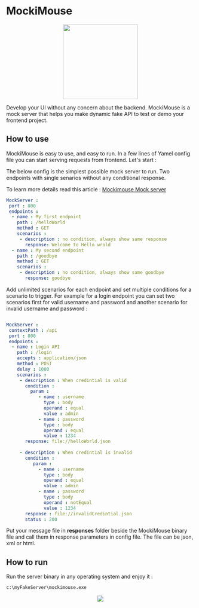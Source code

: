 # MockiMouse


<p align="center">
<img src="https://m-shaeri.ir/blog/wp-content/uploads/2023/01/mockimouse_mockserver.png"  height="200" >
</p>


Develop your UI without any concern about the backend. MockiMouse is a mock server that helps you make dynamic fake API to test or demo your frontend project.

## How to use
MockiMouse is easy to use, and easy to run. In a few lines of Yamel config file you can start serving requests from frontend. Let's start :

The below config is the simplest possible mock server to run. Two endpoints with single senarios without any conditional response. 

To learn more details read this article : [Mockimouse Mock server](https://m-shaeri.ir/blog/mockimouse-an-easy-to-use-mock-server-to-build-fake-dynamic-api/)

```yaml
MockServer :
 port : 800
 endpoints :
  - name : My first endpoint
    path : /helloWorld
    method : GET
    scenarios :
     - description : no condition, always show same response
       response: Welcome to Hello wrold
  - name : My second endpoint
    path : /goodbye
    method : GET
    scenarios :
     - description : no condition, always show same goodbye
       response: goodbye
```

Add unlimited scenarios for each endpoint and set multiple conditions for a scenario to trigger. For example for a login endpoint you can set two scenarios first for valid username and password and another scenario for invalid username and password :

```yaml

MockServer :
 contextPath : /api
 port : 800
 endpoints :
  - name : Login API
    path : /login
    accepts : application/json
    method : POST
    delay : 1000
    scenarios :
     - description : When credintial is valid
       condition :
         param :
            - name : username
              type : body
              operand : equal
              value : admin
            - name : password
              type : body
              operand : equal
              value : 1234
       response: file://helloWorld.json
       
     - description : When credintial is invalid
       condition :
          param :
            - name : username
              type : body
              operand : equal
              value : admin
            - name : password
              type : body
              operand : notEqual
              value : 1234
       response : file://invalidCredintial.json
       status : 200

```
Put your message file in **responses** folder beside the MockiMouse binary file and call them in response parameters in config file. The file can be json, xml or html.
## How to run

Run the server binary in any operating system and enjoy it :

```bash
c:\myFakeServer\mockimouse.exe 
```


<p align="center">
<img src="https://m-shaeri.ir/blog/wp-content/uploads/2023/01/mockimouse_mock_server_fake_api.jpg"  >
</p>